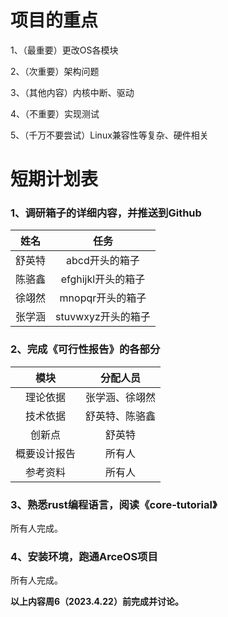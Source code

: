 # 项目的重点

1、（最重要）更改OS各模块

2、（次重要）架构问题

3、（其他内容）内核中断、驱动

4、（不重要）实现测试

5、（千万不要尝试）Linux兼容性等复杂、硬件相关

# 短期计划表

### 1、调研箱子的详细内容，并推送到Github

|  姓名  |        任务        |
| :----: | :----------------: |
| 舒英特 |   abcd开头的箱子   |
| 陈骆鑫 | efghijkl开头的箱子 |
| 徐翊然 |  mnopqr开头的箱子  |
| 张学涵 | stuvwxyz开头的箱子 |

### 2、完成《可行性报告》的各部分

|     模块     |    分配人员    |
| :----------: | :------------: |
|   理论依据   | 张学涵、徐翊然 |
|   技术依据   | 舒英特、陈骆鑫 |
|    创新点    |     舒英特     |
| 概要设计报告 |     所有人     |
|   参考资料   |     所有人     |

### 3、熟悉rust编程语言，阅读《core-tutorial》

所有人完成。

### 4、安装环境，跑通ArceOS项目

所有人完成。

**以上内容周6（2023.4.22）前完成并讨论。**

